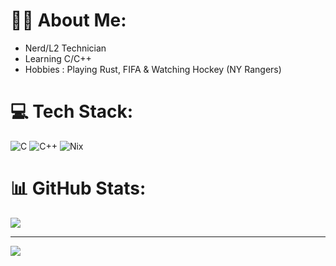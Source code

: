 
# 👨‍💻 About Me: 
- Nerd/L2 Technician
- Learning C/C++
- Hobbies : Playing Rust, FIFA & Watching Hockey (NY Rangers) 
# 💻 Tech Stack:
![C](https://img.shields.io/badge/c-%2300599C.svg?style=for-the-badge&logo=c&logoColor=white) ![C++](https://img.shields.io/badge/c++-%2300599C.svg?style=for-the-badge&logo=c%2B%2B&logoColor=white) ![Nix](https://img.shields.io/badge/NIX-5277C3.svg?style=for-the-badge&logo=NixOS&logoColor=white)
# 📊 GitHub Stats:
![](https://github-readme-stats.vercel.app/api/top-langs/?username=TaiFong&theme=dark&hide_border=false&include_all_commits=false&count_private=false&layout=compact)<br/>

---
[![](https://visitcount.itsvg.in/api?id=TaiFong&icon=0&color=0)](https://visitcount.itsvg.in)

<!-- Proudly created with GPRM ( https://gprm.itsvg.in ) -->
